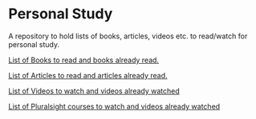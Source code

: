 # Personal Study
A repository to hold lists of books, articles, videos etc. to read/watch for personal study.

[List of Books to read and books already read.](Books.md)  

[List of Articles to read and articles already read.](Articles.md)  
 
[List of Videos to watch and videos already watched](Videos.md)

[List of Pluralsight courses to watch and videos already watched](PluralsightCourses.md)